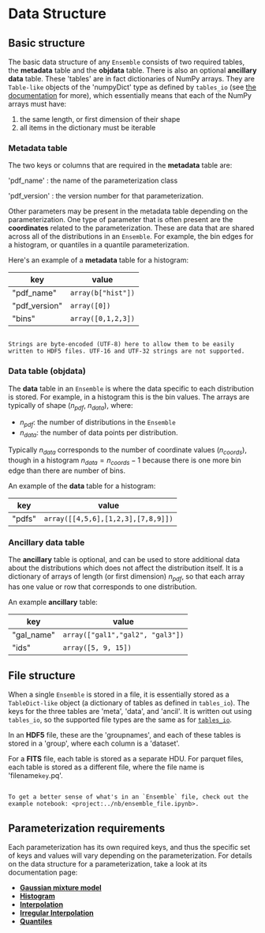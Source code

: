 # Data Structure

## Basic structure

The basic data structure of any `Ensemble` consists of two required tables, the **metadata** table and the **objdata** table. There is also an optional **ancillary data** table. These 'tables' are in fact dictionaries of NumPy arrays. They are `Table-like` objects of the 'numpyDict' type as defined by `tables_io` (see [the documentation](https://tables-io.readthedocs.io/en/latest/index.html) for more), which essentially means that each of the NumPy arrays must have:

1. the same length, or first dimension of their shape
2. all items in the dictionary must be iterable

### Metadata table

The two keys or columns that are required in the **metadata** table are:

'pdf_name'
: the name of the parameterization class

'pdf_version'
: the version number for that parameterization.

Other parameters may be present in the metadata table depending on the parameterization. One type of parameter that is often present are the **coordinates** related to the parameterization. These are data that are shared across all of the distributions in an `Ensemble`. For example, the bin edges for a histogram, or quantiles in a quantile parameterization.

Here's an example of a **metadata** table for a histogram:

| key           | value              |
| ------------- | ------------------ |
| "pdf_name"    | `array(b["hist"])` |
| "pdf_version" | `array([0])`       |
| "bins"        | `array([0,1,2,3])` |

```{note}

Strings are byte-encoded (UTF-8) here to allow them to be easily written to HDF5 files. UTF-16 and UTF-32 strings are not supported.

```

### Data table (objdata)

The **data** table in an `Ensemble` is where the data specific to each distribution is stored. For example, in a histogram this is the bin values. The arrays are typically of shape ($n_{pdf}$, $n_{data}$), where:

- $n_{pdf}$: the number of distributions in the `Ensemble`
- $n_{data}$: the number of data points per distribution.

Typically $n_{data}$ corresponds to the number of coordinate values ($n_{coords}$), though in a histogram $n_{data} = n_{coords} - 1$ because there is one more bin edge than there are number of bins.

An example of the **data** table for a histogram:

| key    | value                              |
| ------ | ---------------------------------- |
| "pdfs" | `array([[4,5,6],[1,2,3],[7,8,9]])` |

### Ancillary data table

The **ancillary** table is optional, and can be used to store additional data about the distributions which does not affect the distribution itself. It is a dictionary of arrays of length (or first dimension) $n_{pdf}$, so that each array has one value or row that corresponds to one distribution.

An example **ancillary** table:

| key        | value                            |
| ---------- | -------------------------------- |
| "gal_name" | `array(["gal1","gal2", "gal3"])` |
| "ids"      | `array([5, 9, 15])`              |

## File structure

When a single `Ensemble` is stored in a file, it is essentially stored as a `TableDict-like` object (a dictionary of tables as defined in `tables_io`). The keys for the three tables are 'meta', 'data', and 'ancil'. It is written out using `tables_io`, so the supported file types are the same as for [`tables_io`](https://tables-io.readthedocs.io/en/latest/quickstart.html#supported-file-formats).

In an **HDF5** file, these are the 'groupnames', and each of these tables is stored in a 'group', where each column is a 'dataset'.

For a **FITS** file, each table is stored as a separate HDU. For parquet files, each table is stored as a different file, where the file name is 'filename`key`.pq'.

```{note}

To get a better sense of what's in an `Ensemble` file, check out the example notebook: <project:../nb/ensemble_file.ipynb>.

```

## Parameterization requirements

Each parameterization has its own required keys, and thus the specific set of keys and values will vary depending on the parameterization. For details on the data structure for a parameterization, take a look at its documentation page:

- [**Gaussian mixture model**](./parameterizations/mixmod.md#data-structure)
- [**Histogram**](./parameterizations/hist.md#data-structure)
- [**Interpolation**](./parameterizations/interp.md#data-structure)
- [**Irregular Interpolation**](./parameterizations/irregularinterp.md#data-structure)
- [**Quantiles**](./parameterizations/quant.md#data-structure)
